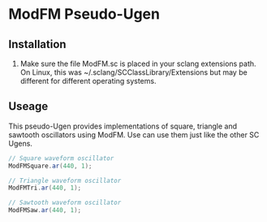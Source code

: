 ModFM Pseudo-Ugen
=================

Installation
-----------

1. Make sure the file ModFM.sc is placed in your sclang extensions path.
   On Linux, this was ~/.sclang/SCClassLibrary/Extensions but may be
   different for different operating systems.

Useage 
------

This pseudo-Ugen provides implementations of square, triangle and sawtooth
oscillators using ModFM. Use can use them just like the other SC Ugens.

```java
// Square waveform oscillator
ModFMSquare.ar(440, 1);

// Triangle waveform oscillator
ModFMTri.ar(440, 1);

// Sawtooth waveform oscillator
ModFMSaw.ar(440, 1);

```